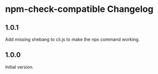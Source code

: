 # npm-check-compatible Changelog

## 1.0.1

Add missing shebang to cli.js to make the npx command working.

## 1.0.0

Initial version.

